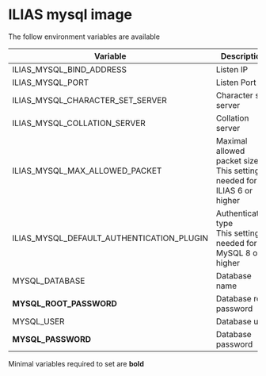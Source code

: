 # ILIAS mysql image

The follow environment variables are available

| Variable | Description | Default value |
| -------- | ----------- | ------------- |
| ILIAS_MYSQL_BIND_ADDRESS | Listen IP | 0.0.0.0 |
| ILIAS_MYSQL_PORT | Listen Port | 3306 |
| ILIAS_MYSQL_CHARACTER_SET_SERVER | Character set server | utf8 |
| ILIAS_MYSQL_COLLATION_SERVER | Collation server | utf8_general_ci |
| ILIAS_MYSQL_MAX_ALLOWED_PACKET | Maximal allowed packet size<br>This setting is needed for ILIAS 6 or higher | 67108864 |
| ILIAS_MYSQL_DEFAULT_AUTHENTICATION_PLUGIN | Authentication type<br>This setting is needed for MySQL 8 or higher | mysql_native_password |
| MYSQL_DATABASE | Database name | ilias |
| **MYSQL_ROOT_PASSWORD** | Database root password | *-* |
| MYSQL_USER | Database user | ilias |
| **MYSQL_PASSWORD** | Database password | *-* |

Minimal variables required to set are **bold**
